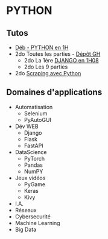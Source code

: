 # PYTHON

## Tutos

- [Déb - PYTHON en 1H](https://www.youtube.com/watch?v=5EnpNI2iCZA)
- 2do Toutes les parties - [Dépôt GH](https://github.com/commentcoder/apprendre-django-debutants-2024/?tab=readme-ov-file)
  - 2do La 1ère [DJANGO en 1H08](https://www.youtube.com/watch?v=xJNvJaLl8bU)
  - 2do Les 9 parties
- 2do [Scraping avec Python](https://www.youtube.com/watch?v=sOAZpHDEdkg)

## Domaines d'applications

- Automatisation
  - Selenium
  - PyAutoGUI
- Dév WEB
  - Django
  - Flask
  - FastAPI
- DataScience
  - PyTorch
  - Pandas
  - NumPY
- Jeux vidéos
  - PyGame
  - Keras
  - Kivy
- I.A.
- Réseaux
- Cybersecurité
- Machine Learning
- Big Data
